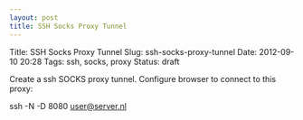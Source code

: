 ```yaml
---
layout: post
title: SSH Socks Proxy Tunnel
---
```


Title:     SSH Socks Proxy Tunnel
Slug:      ssh-socks-proxy-tunnel
Date:      2012-09-10 20:28
Tags:      ssh, socks, proxy
Status:    draft

Create a ssh SOCKS proxy tunnel.
Configure browser to connect to this proxy:

ssh -N -D 8080 user@server.nl
